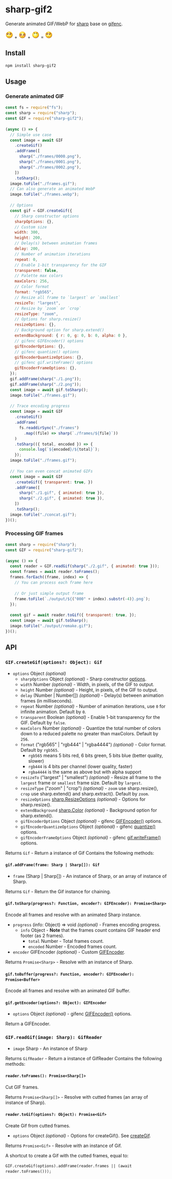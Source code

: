 # sharp-gif2

Generate animated GIF/WebP for [sharp](https://www.npmjs.com/package/sharp) base on [gifenc](https://www.npmjs.com/package/gifenc).

![](1.gif) + ![](2.gif) + ![](3.gif) = ![](output/concat.gif)

## Install

```bash
npm install sharp-gif2
```

## Usage

### Generate animated GIF

```js
const fs = require("fs");
const sharp = require("sharp");
const GIF = require("sharp-gif2");

(async () => {
  // Simple use case
  const image = await GIF
    .createGif()
    .addFrame([
      sharp("./frames/0000.png"),
      sharp("./frames/0001.png"),
      sharp("./frames/0002.png"),
    ])
    .toSharp();
  image.toFile("./frames.gif");
  // Can also generate an animated WebP
  image.toFile("./frames.webp");

  // Options
  const gif = GIF.createGif({
    // Sharp constructor options
    sharpOptions: {},
    // Custom size
    width: 300,
    height: 200,
    // Delay(s) between animation frames
    delay: 200,
    // Number of animation iterations
    repeat: 0,
    // Enable 1-bit transparency for the GIF
    transparent: false,
    // Palette max colors
    maxColors: 256,
    // Color format
    format: "rgb565",
    // Resize all frame to `largest` or `smallest`
    resizeTo: "largest",
    // Resize by `zoom` or `crop`
    resizeType: "zoom",
    // Options for sharp.resize()
    resizeOptions: {},
    // Background option for sharp.extend()
    extendBackground: { r: 0, g: 0, b: 0, alpha: 0 },
    // gifenc GIFEncoder() options
    gifEncoderOptions: {},
    // gifenc quantize() options
    gifEncoderQuantizeOptions: {},
    // gifenc gif.writeFrame() options
    gifEncoderFrameOptions: {},
  });
  gif.addFrame(sharp("./1.png"));
  gif.addFrame(sharp("./2.png"));
  const image = await gif.toSharp();
  image.toFile("./frames.gif");

  // Trace encoding progress
  const image = await GIF
    .createGif()
    .addFrame(
      fs.readdirSync("./frames")
        .map((file) => sharp(`./frames/${file}`))
    )
    .toSharp(({ total, encoded }) => {
      console.log(`${encoded}/${total}`);
    });
  image.toFile("./frames.gif");

  // You can even concat animated GIFs
  const image = await GIF
    .createGif({ transparent: true, })
    .addFrame([
      sharp("./1.gif", { animated: true }),
      sharp("./2.gif", { animated: true }),
    ])
    .toSharp();
  image.toFile("./concat.gif");
})();
```

### Processing GIF frames

```js
const sharp = require("sharp");
const GIF = require("sharp-gif2");

(async () => {
  const reader = GIF.readGif(sharp("./2.gif", { animated: true }));
  const frames = await reader.toFrames();
  frames.forEach((frame, index) => {
    // You can process each frame here

    // Or just simple output frame
    frame.toFile(`./output/${("000" + index).substr(-4)}.png`);
  });

  const gif = await reader.toGif({ transparent: true, });
  const image = await gif.toSharp();
  image.toFile("./output/remake.gif");
})();
```

## API

### `GIF.createGif(options?: Object): Gif`

- `options` Object _(optional)_
  - `sharpOptions` Object _(optional)_ - Sharp constructor [options](https://sharp.pixelplumbing.com/api-constructor#parameters).
  - `width` Number _(optional)_ - Width, in pixels, of the GIF to output.
  - `height` Number _(optional)_ - Height, in pixels, of the GIF to output.
  - `delay` (Number | Number[]) _(optional)_ - Delay(s) between animation frames (in milliseconds).
  - `repeat` Number _(optional)_ - Number of animation iterations, use `0` for infinite animation. Default by `0`.
  - `transparent` Boolean _(optional)_ - Enable 1-bit transparency for the GIF. Default by `false`.
  - `maxColors` Number _(optional)_ - Quantize the total number of colors down to a reduced palette no greater than maxColors. Default by `256`.
  - `format` ("rgb565" | "rgb444" | "rgba4444") _(optional)_ - Color format. Default by `rgb565`.
    - `rgb565` means 5 bits red, 6 bits green, 5 bits blue (better quality, slower)
    - `rgb444` is 4 bits per channel (lower quality, faster)
    - `rgba4444` is the same as above but with alpha support
  - `resizeTo` ("largest" | "smallest") _(optional)_ - Resize all frame to the `largest` frame or `smallest` frame size. Default by `largest`.
  - `resizeType` ("zoom" | "crop") _(optional)_ - `zoom` use sharp.resize(), `crop` use sharp.extend() and sharp.extract(). Default by `zoom`.
  - `resizeOptions` [sharp.ResizeOptions](https://sharp.pixelplumbing.com/api-resize#parameters) _(optional)_ - Options for sharp.resize().
  - `extendBackground` [sharp.Color](https://www.npmjs.org/package/color) _(optional)_ - Background option for sharp.extend().
  - `gifEncoderOptions` Object _(optional)_ - gifenc [GIFEncoder()](https://github.com/mattdesl/gifenc#gif--gifencoderopts--) options.
  - `gifEncoderQuantizeOptions` Object _(optional)_ - gifenc [quantize()](https://github.com/mattdesl/gifenc#palette--quantizergba-maxcolors-options--) options.
  - `gifEncoderFrameOptions` Object _(optional)_ - gifenc [gif.writeFrame()](https://github.com/mattdesl/gifenc#gifwriteframeindex-width-height-opts--) options.

Returns `Gif` - Return a instance of Gif Contains the following methods:

#### `gif.addFrame(frame: Sharp | Sharp[]): Gif`

- `frame` (Sharp | Sharp[]) - An instance of Sharp, or an array of instance of Sharp.

Returns `Gif` - Return the Gif instance for chaining.

#### `gif.toSharp(progress?: Function, encoder?: GIFEncoder): Promise<Sharp>`

Encode all frames and resolve with an animated Sharp instance.

- `progress` (info: Object) => void _(optional)_ - Frames encoding progress.
  - `info` Object - **Note** that the frames count contains GIF header end footer (as 2 frames).
    - `total` Number - Total frames count.
    - `encoded` Number - Encoded frames count.
- `encoder` GIFEncoder _(optional)_ - Custom [GIFEncoder](https://github.com/mattdesl/gifenc#gif--gifencoderopts--).

Returns `Promise<Sharp>` - Resolve with an instance of Sharp.

#### `gif.toBuffer(progress?: Function, encoder?: GIFEncoder): Promise<Buffer>`

Encode all frames and resolve with an animated GIF buffer.

#### `gif.getEncoder(options?: Object): GIFEncoder`

- `options` Object _(optional)_ - gifenc [GIFEncoder()](https://github.com/mattdesl/gifenc#gif--gifencoderopts--) options.

Return a GIFEncoder.

### `GIF.readGif(image: Sharp): GifReader`

- `image` Sharp - An instance of Sharp

Returns `GifReader` - Return a instance of GifReader Contains the following methods:

#### `reader.toFrames(): Promise<Sharp[]>`

Cut GIF frames.

Returns `Promise<Sharp[]>` - Resolve with cutted frames (an array of instance of Sharp).

#### `reader.toGif(options?: Object): Promise<Gif>`

Create Gif from cutted frames.

- `options` Object _(optional)_ - Options for createGif(). See [createGif](#gifcreategifoptions-object-gif).

Returns `Promise<Gif>` - Resolve with an instance of Gif.

A shortcut to create a Gif with the cutted frames, equal to:

`GIF.createGif(options).addFrame(reader.frames || (await reader.toFrames()));`
